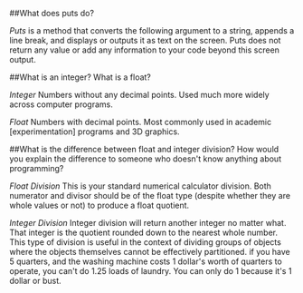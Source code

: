 ##What does puts do?

*Puts* is a method that converts the following argument to a string, appends a line break, and displays or outputs it as text on the screen.  Puts does not return any value or add any information to your code beyond this screen output.

##What is an integer? What is a float?

*Integer* 
Numbers without any decimal points. Used much more widely across computer programs.

*Float*
Numbers with decimal points.  Most commonly used in academic [experimentation] programs and 3D graphics.  


##What is the difference between float and integer division? How would you explain the difference to someone who doesn't know anything about programming?

*Float Division*
This is your standard numerical calculator division.  Both numerator and divisor should be of the float type (despite whether they are whole values or not) to produce a float quotient.  

*Integer Division*
Integer division will return another integer no matter what.  That integer is the quotient rounded down to the nearest whole number.  This type of division is useful in the context of dividing groups of objects where the objects themselves cannot be effectively partitioned.  if you have 5 quarters, and the washing machine costs 1 dollar's worth of quarters to operate, you can't do 1.25 loads of laundry.  You can only do 1 because it's 1 dollar or bust.